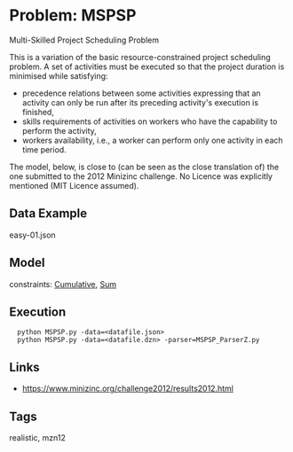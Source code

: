 # Problem: MSPSP

Multi-Skilled Project Scheduling Problem

This is a variation of the basic resource-constrained project scheduling problem.
A set of activities must be executed so that the project duration is minimised while satisfying:
  - precedence relations between some activities expressing that an activity can only be run after its preceding activity's execution is finished,
  - skills requirements of activities on workers who have the capability to  perform the activity,
  - workers availability, i.e., a worker can perform only one activity in each time period.

The model, below, is close to (can be seen as the close translation of) the one submitted to the 2012 Minizinc challenge.
No Licence was explicitly mentioned (MIT Licence assumed).

## Data Example
  easy-01.json

## Model
  constraints: [Cumulative](https://pycsp.org/documentation/constraints/Cumulative), [Sum](https://pycsp.org/documentation/constraints/Sum)

## Execution
```
  python MSPSP.py -data=<datafile.json>
  python MSPSP.py -data=<datafile.dzn> -parser=MSPSP_ParserZ.py
```

## Links
  - https://www.minizinc.org/challenge2012/results2012.html

## Tags
  realistic, mzn12
